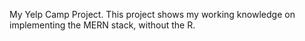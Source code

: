 My Yelp Camp Project.
This project shows my working knowledge on implementing the MERN stack, without the R.
